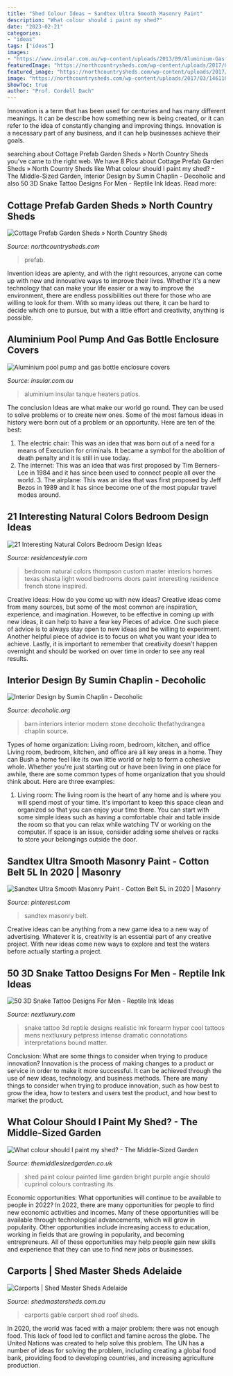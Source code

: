 ```yaml
---
title: "Shed Colour Ideas ~ Sandtex Ultra Smooth Masonry Paint"
description: "What colour should i paint my shed?"
date: "2023-02-21"
categories:
- "ideas"
tags: ["ideas"]
images:
- "https://www.insular.com.au/wp-content/uploads/2013/09/Aluminium-Gas-Bottle-Cover-Sorrento-2-.jpg"
featuredImage: "https://northcountrysheds.com/wp-content/uploads/2017/03/14611078_1108141089270444_3301820495552003045_n-e1525706838694.jpg"
featured_image: "https://northcountrysheds.com/wp-content/uploads/2017/03/14611078_1108141089270444_3301820495552003045_n-e1525706838694.jpg"
image: "https://northcountrysheds.com/wp-content/uploads/2017/03/14611078_1108141089270444_3301820495552003045_n-e1525706838694.jpg"
ShowToc: true
author: "Prof. Cordell Dach"
---
```



Innovation is a term that has been used for centuries and has many different meanings. It can be describe how something new is being created, or it can refer to the idea of constantly changing and improving things. Innovation is a necessary part of any business, and it can help businesses achieve their goals.

	

		
searching about Cottage Prefab Garden Sheds » North Country Sheds you've came to the right web. We have 8 Pics about Cottage Prefab Garden Sheds » North Country Sheds like What colour should I paint my shed? - The Middle-Sized Garden, Interior Design by Sumin Chaplin - Decoholic and also 50 3D Snake Tattoo Designs For Men - Reptile Ink Ideas. Read more:
		
    
## Cottage Prefab Garden Sheds » North Country Sheds

<img loading=lazy src="https://northcountrysheds.com/wp-content/uploads/2017/03/14611078_1108141089270444_3301820495552003045_n-e1525706838694.jpg" onerror="this.onerror=null;this.src='https://tse4.mm.bing.net/th?id=OIP.MoNYIO91JtCDq8lUyiAKvQHaEi&amp;pid=15.1';" alt="Cottage Prefab Garden Sheds » North Country Sheds">

_Source: northcountrysheds.com_

>prefab. 

	

Invention ideas are aplenty, and with the right resources, anyone can come up with new and innovative ways to improve their lives. Whether it's a new technology that can make your life easier or a way to improve the environment, there are endless possibilities out there for those who are willing to look for them. With so many ideas out there, it can be hard to decide which one to pursue, but with a little effort and creativity, anything is possible.

    
## Aluminium Pool Pump And Gas Bottle Enclosure Covers

<img loading=lazy src="https://www.insular.com.au/wp-content/uploads/2013/09/Aluminium-Gas-Bottle-Cover-Sorrento-2-.jpg" onerror="this.onerror=null;this.src='https://tse4.mm.bing.net/th?id=OIP.Om-SDfd5a6psJjXHZa5ingHaJ4&amp;pid=15.1';" alt="Aluminium pool pump and gas bottle enclosure covers">

_Source: insular.com.au_

>aluminium insular tanque heaters patios. 

	

The conclusion
Ideas are what make our world go round. They can be used to solve problems or to create new ones. Some of the most famous ideas in history were born out of a problem or an opportunity. Here are ten of the best:
1. The electric chair: This was an idea that was born out of a need for a means of Execution for criminals. It became a symbol for the abolition of death penalty and it is still in use today.
2. The internet: This was an idea that was first proposed by Tim Berners-Lee in 1984 and it has since been used to connect people all over the world. 3. The airplane: This was an idea that was first proposed by Jeff Bezos in 1989 and it has since become one of the most popular travel modes around. 
    
## 21 Interesting Natural Colors Bedroom Design Ideas

<img loading=lazy src="https://www.residencestyle.com/wp-content/uploads/2015/01/Natural-Paint-Color-Ideas-for-Bedroom.jpg" onerror="this.onerror=null;this.src='https://tse1.mm.bing.net/th?id=OIP.a09fItdRE7iSrHF3JFYAPwHaGT&amp;pid=15.1';" alt="21 Interesting Natural Colors Bedroom Design Ideas">

_Source: residencestyle.com_

>bedroom natural colors thompson custom master interiors homes texas shasta light wood bedrooms doors paint interesting residence french stone inspired. 

	

Creative ideas: How do you come up with new ideas?
Creative ideas come from many sources, but some of the most common are inspiration, experience, and imagination. However, to be effective in coming up with new ideas, it can help to have a few key Pieces of advice. One such piece of advice is to always stay open to new ideas and be willing to experiment. Another helpful piece of advice is to focus on what you want your idea to achieve. Lastly, it is important to remember that creativity doesn’t happen overnight and should be worked on over time in order to see any real results.

    
## Interior Design By Sumin Chaplin - Decoholic

<img loading=lazy src="http://decoholic.org/wp-content/uploads/2015/04/Barn-House-4.jpg" onerror="this.onerror=null;this.src='https://tse1.mm.bing.net/th?id=OIP.9-qmGHXp-uHK0cK7b4O6OAHaFo&amp;pid=15.1';" alt="Interior Design by Sumin Chaplin - Decoholic">

_Source: decoholic.org_

>barn interiors interior modern stone decoholic thefathydrangea chaplin source. 

	

Types of home organization: Living room, bedroom, kitchen, and office
Living room, bedroom, kitchen, and office are all key areas in a home. They can Bush a home feel like its own little world or help to form a cohesive whole. Whether you're just starting out or have been living in one place for awhile, there are some common types of home organization that you should think about. Here are three examples:
1. Living room: The living room is the heart of any home and is where you will spend most of your time. It's important to keep this space clean and organized so that you can enjoy your time there. You can start with some simple ideas such as having a comfortable chair and table inside the room so that you can relax while watching TV or working on the computer. If space is an issue, consider adding some shelves or racks to store your belongings outside the door.


    
## Sandtex Ultra Smooth Masonry Paint - Cotton Belt 5L In 2020 | Masonry

<img loading=lazy src="https://i.pinimg.com/736x/11/c6/19/11c619b658fa823fdf75611024188850.jpg" onerror="this.onerror=null;this.src='https://tse4.mm.bing.net/th?id=OIP.QozLMK3p-pis6RqvbSX-AAHaFj&amp;pid=15.1';" alt="Sandtex Ultra Smooth Masonry Paint - Cotton Belt 5L in 2020 | Masonry">

_Source: pinterest.com_

>sandtex masonry belt. 

	

Creative ideas can be anything from a new game idea to a new way of advertising. Whatever it is, creativity is an essential part of any creative project. With new ideas come new ways to explore and test the waters before actually starting a project.

    
## 50 3D Snake Tattoo Designs For Men - Reptile Ink Ideas

<img loading=lazy src="http://nextluxury.com/wp-content/uploads/hyper-realistic-3d-green-snake-mens-outer-forearm-tattoo.png" onerror="this.onerror=null;this.src='https://tse3.mm.bing.net/th?id=OIP.vlA7mpdgMrw61G0eHn7fewAAAA&amp;pid=15.1';" alt="50 3D Snake Tattoo Designs For Men - Reptile Ink Ideas">

_Source: nextluxury.com_

>snake tattoo 3d reptile designs realistic ink forearm hyper cool tattoos mens nextluxury petpress intense dramatic connotations interpretations bound matter. 

	

Conclusion: What are some things to consider when trying to produce innovation?
Innovation is the process of making changes to a product or service in order to make it more successful. It can be achieved through the use of new ideas, technology, and business methods. There are many things to consider when trying to produce innovation, such as how best to grow the idea, how to testers and users test the product, and how best to market the product.

    
## What Colour Should I Paint My Shed? - The Middle-Sized Garden

<img loading=lazy src="http://www.themiddlesizedgarden.co.uk/wp-content/uploads/Angie-at-Athelstan-Road-Shed-Lime-green-2-cuprinol-400x600.jpg" onerror="this.onerror=null;this.src='https://tse4.mm.bing.net/th?id=OIP.xnglAJk6xAryeQZCJN_u1wAAAA&amp;pid=15.1';" alt="What colour should I paint my shed? - The Middle-Sized Garden">

_Source: themiddlesizedgarden.co.uk_

>shed paint colour painted lime garden bright purple angie should cuprinol colours contrasting its. 

	

Economic opportunities: What opportunities will continue to be available to people in 2022?
In 2022, there are many opportunities for people to find new economic activities and incomes. Many of these opportunities will be available through technological advancements, which will grow in popularity. Other opportunities include increasing access to education, working in fields that are growing in popularity, and becoming entrepreneurs. All of these opportunities may help people gain new skills and experience that they can use to find new jobs or businesses.

    
## Carports | Shed Master Sheds Adelaide

<img loading=lazy src="https://www.shedmastersheds.com.au/wp-content/uploads/2011/04/Gable-1.jpg" onerror="this.onerror=null;this.src='https://tse4.mm.bing.net/th?id=OIP.v9OyrJ76FWaOj3x_1apdEQHaD8&amp;pid=15.1';" alt="Carports | Shed Master Sheds Adelaide">

_Source: shedmastersheds.com.au_

>carports gable carport shed roof sheds. 

	

In 2020, the world was faced with a major problem: there was not enough food. This lack of food led to conflict and famine across the globe. The United Nations was created to help solve this problem. The UN has a number of ideas for solving the problem, including creating a global food bank, providing food to developing countries, and increasing agriculture production.

